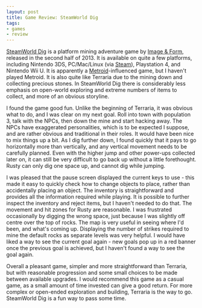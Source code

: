 ```yaml
---
layout: post
title: Game Review: SteamWorld Dig
tags:
- games
- review
---
```


[SteamWorld Dig](http://steamworldgames.com/dig/) is a platform mining adventure game by [Image & Form](http://imageform.se/), released in the second half of 2013. It is available on quite a few platforms, including Nintendo 3DS, PC/Mac/Linux (via [Steam](http://store.steampowered.com/app/252410/)), Playstation 4, and Nintendo Wii U. It is apparently a [Metroid](http://en.wikipedia.org/wiki/Metroid)-influenced game, but I haven't played Metroid. It is also quite like Terraria due to the mining down and collecting precious stones. In SteamWorld Dig there is considerably less emphasis on open-world exploring and extreme numbers of items to collect, and more of an obvious storyline.

I found the game good fun. Unlike the beginning of Terraria, it was obvious what to do, and I was clear on my next goal. Roll into town with population 3, talk with the NPCs, then down the mine and start hacking away. The NPCs have exaggerated personalities, which is to be expected I suppose, and are rather obvious and traditional in their roles. It would have been nice to mix things up a bit. As I dig further down, I found quickly that it pays to go horizontally more than vertically, and any vertical movement needs to be carefully planned. Even with the higher jump and other power-ups collected later on, it can still be very difficult to go back up without a little forethought. Rusty can only dig one space up, and cannot dig while jumping.

I was pleased that the pause screen displayed the current keys to use - this made it easy to quickly check how to change objects to place, rather than accidentally placing an object. The inventory is straightforward and provides all the information required while playing. It is possible to further inspect the inventory and reject items, but I  haven't needed to do that. The movement and hit zones for Rusty are reasonable. I was frustrated occasionally by digging the wrong space, just because I was slightly off centre over the top of rocks. The map is very useful in seeing where I'd been, and what's coming up. Displaying the number of strikes required to mine the default rocks as separate levels was very helpful. I would have liked a way to see the current goal again - new goals pop up in a red banner once the previous goal is achieved, but I haven't found a way to see the goal again. 

Overall a pleasant game, simpler and more straightforward than Terraria, but with reasonable progression and some small choices to be made between available upgrades. I would recommend this game as a casual game, as a small amount of time invested can give a good return. For more complex or open-ended exploration and building, Terraria is the way to go. SteamWorld Dig is a fun way to pass some time.
